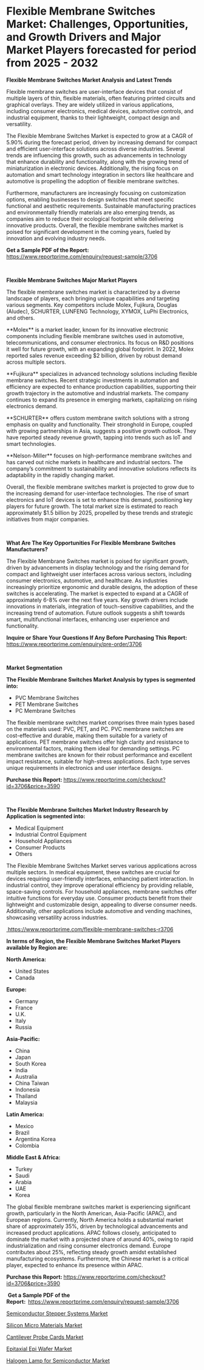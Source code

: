<p><h1>Flexible Membrane Switches Market: Challenges, Opportunities, and Growth Drivers and Major Market Players forecasted for period from 2025 - 2032</h1></p><p><strong>Flexible Membrane Switches Market Analysis and Latest Trends</strong></p>
<p><p>Flexible membrane switches are user-interface devices that consist of multiple layers of thin, flexible materials, often featuring printed circuits and graphical overlays. They are widely utilized in various applications, including consumer electronics, medical devices, automotive controls, and industrial equipment, thanks to their lightweight, compact design and versatility.</p><p>The Flexible Membrane Switches Market is expected to grow at a CAGR of 5.90% during the forecast period, driven by increasing demand for compact and efficient user-interface solutions across diverse industries. Several trends are influencing this growth, such as advancements in technology that enhance durability and functionality, along with the growing trend of miniaturization in electronic devices. Additionally, the rising focus on automation and smart technology integration in sectors like healthcare and automotive is propelling the adoption of flexible membrane switches.</p><p>Furthermore, manufacturers are increasingly focusing on customization options, enabling businesses to design switches that meet specific functional and aesthetic requirements. Sustainable manufacturing practices and environmentally friendly materials are also emerging trends, as companies aim to reduce their ecological footprint while delivering innovative products. Overall, the flexible membrane switches market is poised for significant development in the coming years, fueled by innovation and evolving industry needs.</p></p>
<p><strong>Get a Sample PDF of the Report:&nbsp;</strong> <a href="https://www.reportprime.com/enquiry/request-sample/3706?utm_campaign=1837&utm_medium=2&utm_source=Github&utm_content=ia&utm_term=18032025&utm_id=flexible-membrane-switches">https://www.reportprime.com/enquiry/request-sample/3706</a></p>
<p>&nbsp;</p>
<p><strong>Flexible Membrane Switches Major Market Players</strong></p>
<p><p>The flexible membrane switches market is characterized by a diverse landscape of players, each bringing unique capabilities and targeting various segments. Key competitors include Molex, Fujikura, Douglas (Aludec), SCHURTER, LUNFENG Technology, XYMOX, LuPhi Electronics, and others.</p><p>**Molex** is a market leader, known for its innovative electronic components including flexible membrane switches used in automotive, telecommunications, and consumer electronics. Its focus on R&D positions it well for future growth, with an expanding global footprint. In 2022, Molex reported sales revenue exceeding $2 billion, driven by robust demand across multiple sectors.</p><p>**Fujikura** specializes in advanced technology solutions including flexible membrane switches. Recent strategic investments in automation and efficiency are expected to enhance production capabilities, supporting their growth trajectory in the automotive and industrial markets. The company continues to expand its presence in emerging markets, capitalizing on rising electronics demand.</p><p>**SCHURTER** offers custom membrane switch solutions with a strong emphasis on quality and functionality. Their stronghold in Europe, coupled with growing partnerships in Asia, suggests a positive growth outlook. They have reported steady revenue growth, tapping into trends such as IoT and smart technologies.</p><p>**Nelson-Miller** focuses on high-performance membrane switches and has carved out niche markets in healthcare and industrial sectors. The company’s commitment to sustainability and innovative solutions reflects its adaptability in the rapidly changing market.</p><p>Overall, the flexible membrane switches market is projected to grow due to the increasing demand for user-interface technologies. The rise of smart electronics and IoT devices is set to enhance this demand, positioning key players for future growth. The total market size is estimated to reach approximately $1.5 billion by 2025, propelled by these trends and strategic initiatives from major companies.</p></p>
<p>&nbsp;</p>
<p><strong>What Are The Key Opportunities For Flexible Membrane Switches Manufacturers?</strong></p>
<p><p>The Flexible Membrane Switches market is poised for significant growth, driven by advancements in display technology and the rising demand for compact and lightweight user interfaces across various sectors, including consumer electronics, automotive, and healthcare. As industries increasingly prioritize ergonomic and durable designs, the adoption of these switches is accelerating. The market is expected to expand at a CAGR of approximately 6-8% over the next five years. Key growth drivers include innovations in materials, integration of touch-sensitive capabilities, and the increasing trend of automation. Future outlook suggests a shift towards smart, multifunctional interfaces, enhancing user experience and functionality.</p></p>
<p><strong>Inquire or Share Your Questions If Any Before Purchasing This Report:</strong> <a href="https://www.reportprime.com/enquiry/pre-order/3706?utm_campaign=1837&utm_medium=2&utm_source=Github&utm_content=ia&utm_term=18032025&utm_id=flexible-membrane-switches">https://www.reportprime.com/enquiry/pre-order/3706</a></p>
<p>&nbsp;</p>
<p><strong>Market Segmentation</strong></p>
<p><strong>The Flexible Membrane Switches Market Analysis by types is segmented into:</strong></p>
<p><ul><li>PVC Membrane Switches</li><li>PET Membrane Switches</li><li>PC Membrane Switches</li></ul></p>
<p><p>The flexible membrane switches market comprises three main types based on the materials used: PVC, PET, and PC. PVC membrane switches are cost-effective and durable, making them suitable for a variety of applications. PET membrane switches offer high clarity and resistance to environmental factors, making them ideal for demanding settings. PC membrane switches are known for their robust performance and excellent impact resistance, suitable for high-stress applications. Each type serves unique requirements in electronics and user interface designs.</p></p>
<p><strong>Purchase this Report:&nbsp;</strong><a href="https://www.reportprime.com/checkout?id=3706&price=3590&utm_campaign=1837&utm_medium=2&utm_source=Github&utm_content=ia&utm_term=18032025&utm_id=flexible-membrane-switches">https://www.reportprime.com/checkout?id=3706&price=3590</a></p>
<p>&nbsp;</p>
<p><strong>The Flexible Membrane Switches Market Industry Research by Application is segmented into:</strong></p>
<p><ul><li>Medical Equipment</li><li>Industrial Control Equipment</li><li>Household Appliances</li><li>Consumer Products</li><li>Others</li></ul></p>
<p><p>The Flexible Membrane Switches Market serves various applications across multiple sectors. In medical equipment, these switches are crucial for devices requiring user-friendly interfaces, enhancing patient interaction. In industrial control, they improve operational efficiency by providing reliable, space-saving controls. For household appliances, membrane switches offer intuitive functions for everyday use. Consumer products benefit from their lightweight and customizable design, appealing to diverse consumer needs. Additionally, other applications include automotive and vending machines, showcasing versatility across industries.</p></p>
<p><a href="https://www.reportprime.com/flexible-membrane-switches-r3706?utm_campaign=1837&utm_medium=2&utm_source=Github&utm_content=ia&utm_term=18032025&utm_id=flexible-membrane-switches">&nbsp;https://www.reportprime.com/flexible-membrane-switches-r3706</a></p>
<p><strong>In terms of Region, the Flexible Membrane Switches Market Players available by Region are:</strong></p>
<p>
    <p> <strong> North America: </strong>
        <ul>
            <li>United States</li>
            <li>Canada</li>
        </ul>
        </p> 
    <p> <strong> Europe: </strong>
        <ul>
            <li>Germany</li>
            <li>France</li>
            <li>U.K.</li>
            <li>Italy</li>
            <li>Russia</li>
        </ul>
        </p> 
    <p> <strong> Asia-Pacific: </strong>
        <ul>
            <li>China</li>
            <li>Japan</li>
            <li>South Korea</li>
            <li>India</li>
            <li>Australia</li>
            <li>China Taiwan</li>
            <li>Indonesia</li>
            <li>Thailand</li>
            <li>Malaysia</li>
        </ul>
        </p> 
    <p> <strong> Latin America: </strong>
        <ul>
            <li>Mexico</li>
            <li>Brazil</li>
            <li>Argentina Korea</li>
            <li>Colombia</li>
        </ul>
        </p> 
    <p> <strong> Middle East & Africa: </strong>
        <ul>
            <li>Turkey</li>
            <li>Saudi</li>
            <li>Arabia</li>
            <li>UAE</li>
            <li>Korea</li>
        </ul>
    </p>
    </p>
<p><p>The global flexible membrane switches market is experiencing significant growth, particularly in the North American, Asia-Pacific (APAC), and European regions. Currently, North America holds a substantial market share of approximately 35%, driven by technological advancements and increased product applications. APAC follows closely, anticipated to dominate the market with a projected share of around 40%, owing to rapid industrialization and rising consumer electronics demand. Europe contributes about 25%, reflecting steady growth amidst established manufacturing ecosystems. Furthermore, the Chinese market is a critical player, expected to enhance its presence within APAC.</p></p>
<p><strong>Purchase this Report: </strong><a href="https://www.reportprime.com/checkout?id=3706&price=3590&utm_campaign=1837&utm_medium=2&utm_source=Github&utm_content=ia&utm_term=18032025&utm_id=flexible-membrane-switches">https://www.reportprime.com/checkout?id=3706&price=3590</a></p>
<p>&nbsp;<strong>Get a Sample PDF of the Report:&nbsp;&nbsp;</strong><a href="https://www.reportprime.com/enquiry/request-sample/3706?utm_campaign=1837&utm_medium=2&utm_source=Github&utm_content=ia&utm_term=18032025&utm_id=flexible-membrane-switches">https://www.reportprime.com/enquiry/request-sample/3706</a></p>
<p><strong></strong></p>
<p><p><a href="https://github.com/watzondechao/Market-Research-Report-List-1/blob/main/semiconductor-stepper-systems-market.md?utm_campaign=1837&utm_medium=2&utm_source=Github&utm_content=ia&utm_term=18032025&utm_id=flexible-membrane-switches">Semiconductor Stepper Systems Market</a></p><p><a href="https://github.com/oslieselotte2192/Market-Research-Report-List-1/blob/main/silicon-micro-materials-market.md?utm_campaign=1837&utm_medium=2&utm_source=Github&utm_content=ia&utm_term=18032025&utm_id=flexible-membrane-switches">Silicon Micro Materials Market</a></p><p><a href="https://github.com/phephezxnf/Market-Research-Report-List-1/blob/main/cantilever-probe-cards-market.md?utm_campaign=1837&utm_medium=2&utm_source=Github&utm_content=ia&utm_term=18032025&utm_id=flexible-membrane-switches">Cantilever Probe Cards Market</a></p><p><a href="https://github.com/lizamflotow/Market-Research-Report-List-1/blob/main/epitaxial-epi-wafer-market.md?utm_campaign=1837&utm_medium=2&utm_source=Github&utm_content=ia&utm_term=18032025&utm_id=flexible-membrane-switches">Epitaxial Epi Wafer Market</a></p><p><a href="https://github.com/iroldilom/Market-Research-Report-List-1/blob/main/halogen-lamp-for-semiconductor-market.md?utm_campaign=1837&utm_medium=2&utm_source=Github&utm_content=ia&utm_term=18032025&utm_id=flexible-membrane-switches">Halogen Lamp for Semiconductor Market</a></p></p>